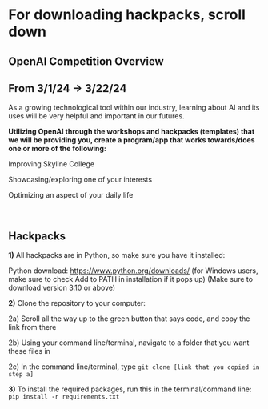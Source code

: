 # For downloading hackpacks, scroll down


## OpenAI Competition Overview
## From 3/1/24 -> 3/22/24

As a growing technological tool within our industry, learning about AI and its uses will be very helpful and important in our futures.

**Utilizing OpenAI through the workshops and hackpacks (templates) that we will be providing you, create a program/app that works towards/does one or more of the following:**

Improving Skyline College

Showcasing/exploring one of your interests

Optimizing an aspect of your daily life

<br>

## Hackpacks
**1)** All hackpacks are in Python, so make sure you have it installed:

Python download: https://www.python.org/downloads/ (for Windows users, make sure to check Add to PATH in installation if it pops up)
(Make sure to download version 3.10 or above)

**2)** Clone the repository to your computer:

2a) Scroll all the way up to the green button that says code, and copy the link from there

2b) Using your command line/terminal, navigate to a folder that you want these files in

2c) In the command line/terminal, type `git clone [link that you copied in step a]`

**3)** To install the required packages, run this in the terminal/command line: `pip install -r requirements.txt`
